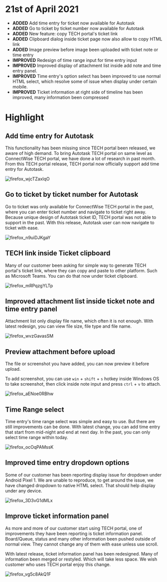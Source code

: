 # 21st of April 2021

- **ADDED** Add time entry for ticket now available for Autotask
- **ADDED** Go to ticket by ticket number now available for Autotask
- **ADDED** New feature: copy TECH portal's ticket link
- **ADDED** Clipboard dialog inside ticket page now also allow to copy HTML link
- **ADDED** Image preview before image been uploaded with ticket note or time entry
- **IMPROVED** Redesign of time range input for time entry input
- **IMPROVED** Improved display of attachment list inside add note and time entry panel.
- **IMPROVED** Time entry's option select has been improved to use normal HTML select, which resolve some of issue when display under certain mobile.
- **IMPROVED** Ticket information at right side of timeline has been improved, many information been compressed

# Highlight

## Add time entry for Autotask
This functionality has been missing since TECH portal been released, we aware of high demand. To bring Autotask TECH portal on same level as ConnectWise TECH portal, we have done a lot of research in past month. From this TECH portal release, TECH portal now officially support add time entry for Autotask.

![firefox_wjcTZaxlqO](https://user-images.githubusercontent.com/1712143/115497420-bab7e800-a2bf-11eb-8d2f-8023617909a3.png)

## Go to ticket by ticket number for Autotask
Go to ticket was only available for ConnectWise TECH portal in the past, where you can enter ticket number and navigate to ticket right away. Because unique design of Autotask ticket ID, TECH portal was not able to support in the past. With this release, Autotask user can now navigate to ticket with ease.

![firefox_n9uiDJKgaY](https://user-images.githubusercontent.com/1712143/115497739-5b0e0c80-a2c0-11eb-930d-95d505d29370.png)


## TECH link inside Ticket clipboard
Many of our customer been asking for simple way to generate TECH portal's ticket link, where they can copy and paste to other platform. Such as Microsoft Teams. You can do that now under ticket clipboard.

![firefox_mRPqzgYLTp](https://user-images.githubusercontent.com/1712143/115497718-50ec0e00-a2c0-11eb-95d3-07fdb8f58cdc.png)

## Improved attachment list inside ticket note and time entry panel
Attachment list only display file name, which often it is not enough. With latest redesign, you can view file size, file type and file name.

![firefox_wvzGavasSM](https://user-images.githubusercontent.com/1712143/115497858-901a5f00-a2c0-11eb-8e3f-3629ba0335ee.png)

## Preview attachment before upload
The file or screenshot you have added, you can now preview it before upload.

To add screenshot, you can use `win` + `shift` + `s` hotkey inside Windows OS to take screenshot, then click inside note input and press `ctrl` + `v` to attach.

![firefox_aENoe0RBhw](https://user-images.githubusercontent.com/1712143/115497902-a1fc0200-a2c0-11eb-9622-db88c9d9a882.png)

## Time Range select
Time entry's time range select was simple and easy to use. But there are still improvements can be done. With latest change, you can add time entry that start from mid-night and end at next day. In the past, you can only select time range within today.

![firefox_ocOqPAMssK](https://user-images.githubusercontent.com/1712143/115498407-9bba5580-a2c1-11eb-8168-6af84ce5c67f.png)

## Improved time entry dropdown options
Some of our customer has been reporting display issue for dropdown under Android Pixel 1. We are unable to reproduce, to get around the issue, we have changed dropdown to native HTML select. That should help display under any device.

![firefox_3D3vG1dMLx](https://user-images.githubusercontent.com/1712143/115498509-ce644e00-a2c1-11eb-87a7-e272312f052c.png)

## Improve ticket information panel
As more and more of our customer start using TECH portal, one of improvements they have been reporting is ticket information panel. Board/Queue, status and many other information been pushed outside of normal view. They cannot change any of them with ease unless use scroll.

With latest release, ticket information panel has been redesigned. Many of information been merged or restyled. Which will take less space. We wish customer who uses TECH portal enjoy this change.

![firefox_vg5c8AkQ1F](https://user-images.githubusercontent.com/1712143/115498743-3b77e380-a2c2-11eb-87d5-3308888c850d.png)
